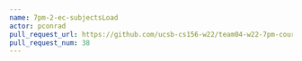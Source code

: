```yaml
---
name: 7pm-2-ec-subjectsLoad
actor: pconrad
pull_request_url: https://github.com/ucsb-cs156-w22/team04-w22-7pm-courses/pull/38
pull_request_num: 38
---
```

